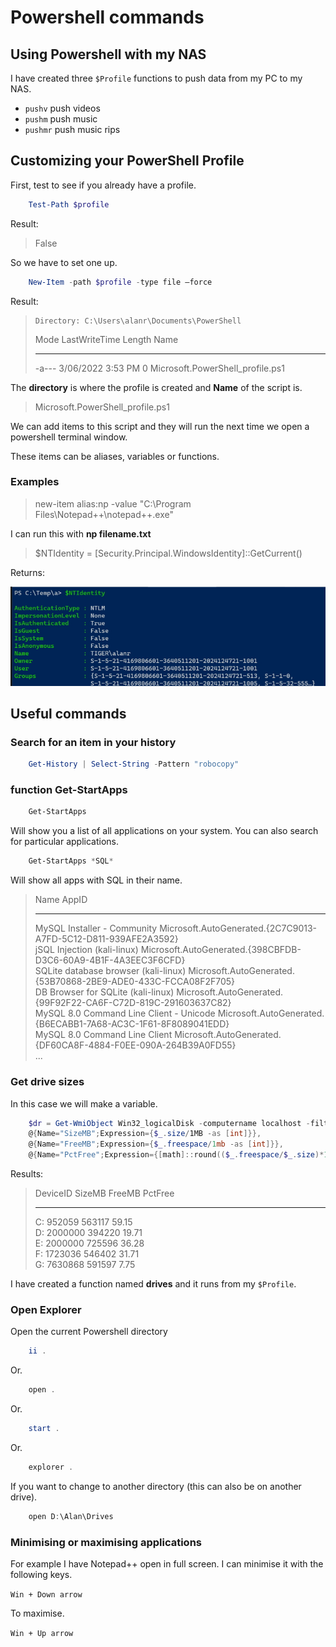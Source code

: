 # Powershell commands

## Using Powershell with my NAS

I have created three ``$Profile`` functions to push data from my PC to my NAS.

* ``pushv`` push videos
* ``pushm`` push music
* ``pushmr`` push music rips

## Customizing your PowerShell Profile

First, test to see if you already have a profile.

```powershell
	Test-Path $profile
```

Result:

> False

So we have to set one up.

```powershell
	New-Item -path $profile -type file –force
```

Result:

>     Directory: C:\Users\alanr\Documents\PowerShell        
>       
> Mode                 LastWriteTime         Length Name        
> ----                 -------------         ------ ----        
> -a---           3/06/2022  3:53 PM              0 Microsoft.PowerShell_profile.ps1

The **directory** is where the profile is created and **Name** of the script is.

> Microsoft.PowerShell_profile.ps1

We can add items to this script and they will run the next time we open a powershell terminal window.

These items can be aliases, variables or functions.

### Examples

> new-item alias:np -value "C:\Program Files\Notepad++\notepad++.exe"

I can run this with **np filename.txt**

> $NTIdentity = [Security.Principal.WindowsIdentity]::GetCurrent()

Returns:

![Identity values](assets/images/master/ntidentity.jpg "Identity values")

## Useful commands

### Search for an item in your history

```powershell
	Get-History | Select-String -Pattern "robocopy"
```

### function Get-StartApps

```powershell
	Get-StartApps
```

Will show you a list of all applications on your system. You can also search for particular applications.

```powershell
	Get-StartApps *SQL*
```

Will show all apps with SQL in their name.

> Name                                            AppID     
> ----                                            -----     
> MySQL Installer - Community                     Microsoft.AutoGenerated.{2C7C9013-A7FD-5C12-D811-939AFE2A3592}        
> jSQL Injection (kali-linux)                     Microsoft.AutoGenerated.{398CBFDB-D3C6-60A9-4B1F-4A3EEC3F6CFD}        
> SQLite database browser (kali-linux)            Microsoft.AutoGenerated.{53B70868-2BE9-ADE0-433C-FCCA08F2F705}    
> DB Browser for SQLite (kali-linux)              Microsoft.AutoGenerated.{99F92F22-CA6F-C72D-819C-291603637C82}        	
> MySQL 8.0 Command Line Client - Unicode         Microsoft.AutoGenerated.{B6ECABB1-7A68-AC3C-1F61-8F8089041EDD}        
> MySQL 8.0 Command Line Client                   Microsoft.AutoGenerated.{DF60CA8F-4884-F0EE-090A-264B39A0FD55}        
> ...

### Get drive sizes

In this case we will make a variable.

```powershell
	$dr = Get-WmiObject Win32_logicalDisk -computername localhost -filter "drivetype=3" | Select-Object DeviceID,
	@{Name="SizeMB";Expression={$_.size/1MB -as [int]}},
	@{Name="FreeMB";Expression={$_.freespace/1mb -as [int]}},
	@{Name="PctFree";Expression={[math]::round(($_.freespace/$_.size)*100,2)}}
```

Results:

> DeviceID  SizeMB FreeMB PctFree       	
> --------  ------ ------ -------       
> C:        952059 563117   59.15       
> D:       2000000 394220   19.71       
> E:       2000000 725596   36.28       
> F:       1723036 546402   31.71       
> G:       7630868 591597    7.75

I have created a function named **drives** and it runs from my ``$Profile``.

### Open Explorer

Open the current Powershell directory

```powershell
	ii .
```

Or.

```powershell
	open .
```

Or.

```powershell
	start .
```

Or.

```powershell
	explorer .
```

If you want to change to another directory (this can also be on another drive).

```powershell
	open D:\Alan\Drives
```

### Minimising or maximising applications

For example I have Notepad++ open in full screen. I can minimise it with the following keys.

``Win + Down arrow``

To maximise.

``Win + Up arrow``
